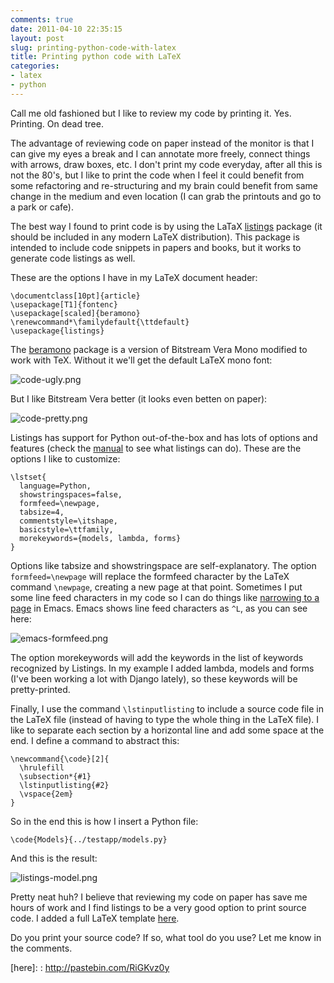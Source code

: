 ```yaml
---
comments: true
date: 2011-04-10 22:35:15
layout: post
slug: printing-python-code-with-latex
title: Printing python code with LaTeX
categories:
- latex
- python
---
```


Call me old fashioned but I like to review my code by printing it.
Yes. Printing. On dead tree.

The advantage of reviewing code on paper instead of the monitor is
that I can give my eyes a break and I can annotate more freely,
connect things with arrows, draw boxes, etc. I don't print my code
everyday, after all this is not the 80's, but I like to print the code
when I feel it could benefit from some refactoring and re-structuring
and my brain could benefit from same change in the medium and even
location (I can grab the printouts and go to a park or cafe).

<!-- more -->

The best way I found to print code is by using the LaTaX [listings]
package (it should be included in any modern LaTeX distribution). This
package is intended to include code snippets in papers and books, but
it works to generate code listings as well.

These are the options I have in my LaTeX document header:

    \documentclass[10pt]{article}
    \usepackage[T1]{fontenc}
    \usepackage[scaled]{beramono}
    \renewcommand*\familydefault{\ttdefault}
    \usepackage{listings}

The [beramono] package is a version of Bitstream Vera Mono modified to
work with TeX. Without it we'll get the default LaTeX mono font:

![code-ugly.png](/images//2011/04/code-ugly.png)

But I like Bitstream Vera better (it looks even betten on paper):

![code-pretty.png](/images/2011/04/code-pretty.png)

Listings has support for Python out-of-the-box and has lots of options
and features (check the [manual] to see what listings can do). These
are the options I like to customize:
    
    \lstset{
      language=Python,
      showstringspaces=false,
      formfeed=\newpage,
      tabsize=4,
      commentstyle=\itshape,
      basicstyle=\ttfamily,
      morekeywords={models, lambda, forms}
    }


Options like tabsize and showstringspace are self-explanatory. The
option `formfeed=\newpage` will replace the formfeed character by the
LaTeX command `\newpage`, creating a new page at that point. Sometimes I
put some line feed characters in my code so I can do things like
[narrowing to a page] in Emacs. Emacs shows line feed characters as
`^L`, as you can see here:

![emacs-formfeed.png](/images/2011/04/emacs-formfeed.png)

The option morekeywords will add the keywords in the list of keywords
recognized by Listings. In my example I added lambda, models and forms
(I've been working a lot with Django lately), so these keywords will
be pretty-printed.

Finally, I use the command `\lstinputlisting` to include a source code
file in the LaTeX file (instead of having to type the whole thing in
the LaTeX file). I like to separate each section by a horizontal line
and add some space at the end. I define a command to abstract this:

    \newcommand{\code}[2]{
      \hrulefill
      \subsection*{#1}
      \lstinputlisting{#2}
      \vspace{2em}
    }

So in the end this is how I insert a Python file:
    
    \code{Models}{../testapp/models.py}

And this is the result:

![listings-model.png](/images/2011/04/listings-model.png)

Pretty neat huh? I believe that reviewing my code on paper has save me
hours of work and I find listings to be a very good option to print
source code. I added a full LaTeX template [here](https://gist.github.com/kroger/6140188).

Do you print your source code? If so, what tool do you use? Let me
know in the comments.

<!-- Links -->

[listings]: http://www.ctan.org/tex-archive/macros/latex/contrib/listings/
[beramono]: http://www.tug.dk/FontCatalogue/beramono/
[manual]: http://mirrors.ctan.org/macros/latex/contrib/listings/listings.pdf
[narrowing to a page]: http://www.gnu.org/software/emacs/manual/html_node/emacs/Narrowing.html
[here]: : http://pastebin.com/RiGKvz0y

